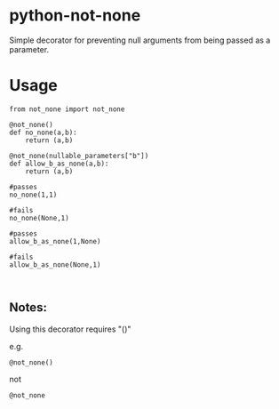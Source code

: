 # python-not-none
Simple decorator for preventing null arguments from being passed as a parameter.

# Usage
``````
from not_none import not_none

@not_none()
def no_none(a,b):
    return (a,b)
    
@not_none(nullable_parameters["b"])
def allow_b_as_none(a,b):
    return (a,b)

#passes
no_none(1,1)

#fails
no_none(None,1)

#passes
allow_b_as_none(1,None)

#fails
allow_b_as_none(None,1)

  
``````

## Notes:
Using this decorator requires "()"

e.g.

```@not_none()```

not

```@not_none```